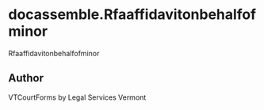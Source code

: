 # docassemble.Rfaaffidavitonbehalfofminor

Rfaaffidavitonbehalfofminor

## Author

VTCourtForms by Legal Services Vermont

